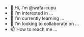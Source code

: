 - 👋 Hi, I’m @wafa-cupu
- 👀 I’m interested in ...
- 🌱 I’m currently learning ...
- 💞️ I’m looking to collaborate on ...
- 📫 How to reach me ...

<!---
wafa-cupu/wafa-cupu is a ✨ special ✨ repository because its `README.md` (this file) appears on your GitHub profile.
You can click the Preview link to take a look at your changes.
--->
